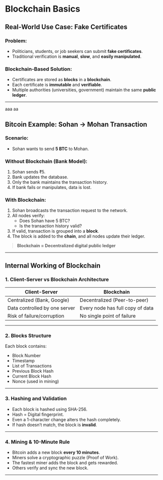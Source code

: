 # Blockchain Basics

## Real-World Use Case: Fake Certificates

### Problem:
- Politicians, students, or job seekers can submit **fake certificates**.
- Traditional verification is **manual**, **slow**, and **easily manipulated**.

### Blockchain-Based Solution:
- Certificates are stored as **blocks** in a **blockchain**.
- Each certificate is **immutable** and **verifiable**.
- Multiple authorities (universities, government) maintain the same **public ledger**.

---
aaa aa

## Bitcoin Example: Sohan → Mohan Transaction

### Scenario:
-  Sohan wants to send **5 BTC** to  Mohan.

### Without Blockchain (Bank Model):
1. Sohan sends ₹5.
2. Bank updates the database.
3. Only the bank maintains the transaction history.
4. If bank fails or manipulates, data is lost.

### With Blockchain:
1. Sohan broadcasts the transaction request to the network.
2. All nodes verify:
   - Does Sohan have 5 BTC?
   - Is the transaction history valid?
3. If valid, transaction is grouped into a **block**.
4. The block is added to the **chain**, and all nodes update their ledger.

> **Blockchain = Decentralized digital public ledger**

---


## Internal Working of Blockchain

### 1. Client-Server vs Blockchain Architecture

| Client-Server | Blockchain |
|---------------|------------|
| Centralized (Bank, Google) | Decentralized (Peer-to-peer) |
| Data controlled by one server | Every node has full copy of data |
| Risk of failure/corruption | No single point of failure |

---

### 2. Blocks Structure

Each block contains:
- Block Number
- Timestamp
- List of Transactions
- Previous Block Hash
- Current Block Hash
- Nonce (used in mining)

---

### 3. Hashing and Validation

- Each block is hashed using SHA-256.
- Hash = Digital fingerprint.
- Even a 1-character change alters the hash completely.
- If hash doesn’t match, the block is **invalid**.

---

### 4. Mining & 10-Minute Rule

- Bitcoin adds a new block **every 10 minutes**.
- Miners solve a cryptographic puzzle (Proof of Work).
- The fastest miner adds the block and gets rewarded.
- Others verify and sync the new block.

---

